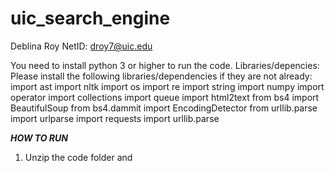 # uic_search_engine
Deblina Roy
NetID: droy7@uic.edu

You need to install python 3 or higher to run the code.
Libraries/depencies: Please install the following libraries/dependencies if they are not already:
import ast
import nltk
import os
import re
import string
import numpy 
import operator
import collections
import queue
import html2text
from bs4 import BeautifulSoup
from bs4.dammit import EncodingDetector
from urllib.parse import urlparse
import requests
import urllib.parse

***HOW TO RUN***
1. Unzip the code folder and 
